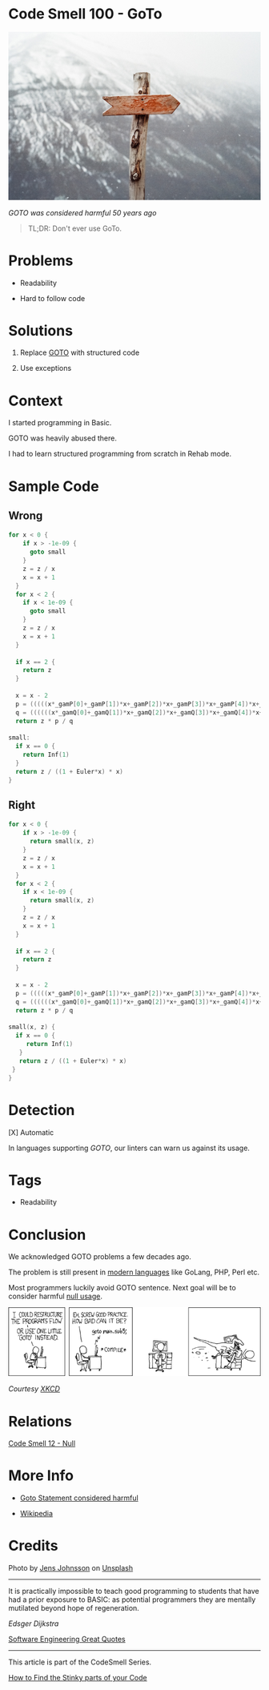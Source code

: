 # Code Smell 100 - GoTo

![Code Smell 100 - GoTo](Code%20Smell%20100%20-%20GoTo.jpg)

*GOTO was considered harmful 50 years ago*

> TL;DR: Don't ever use GoTo.

# Problems

- Readability

- Hard to follow code

# Solutions

1. Replace [GOTO](https://en.wikipedia.org/wiki/Goto) with structured code

2. Use exceptions

# Context

I started programming in Basic. 

GOTO was heavily abused there. 

I had to learn structured programming from scratch in Rehab mode.

# Sample Code

## Wrong

[Gist Url]: # (https://gist.github.com/mcsee/5d76fda8dfbe6f351e709baa00e0e61c)
```go
for x < 0 {
    if x > -1e-09 {
      goto small
    }
    z = z / x
    x = x + 1
  }
  for x < 2 {
    if x < 1e-09 {
      goto small
    }
    z = z / x
    x = x + 1
  }

  if x == 2 {
    return z
  }

  x = x - 2
  p = (((((x*_gamP[0]+_gamP[1])*x+_gamP[2])*x+_gamP[3])*x+_gamP[4])*x+_gamP[5])*x + _gamP[6]
  q = ((((((x*_gamQ[0]+_gamQ[1])*x+_gamQ[2])*x+_gamQ[3])*x+_gamQ[4])*x+_gamQ[5])*x+_gamQ[6])*x + _gamQ[7]
  return z * p / q

small:
  if x == 0 {
    return Inf(1)
  }
  return z / ((1 + Euler*x) * x)
}
```

## Right

[Gist Url]: # (https://gist.github.com/mcsee/da74b8e901f234b6bc400c9a6e0b7725)
```go
for x < 0 {
    if x > -1e-09 {
      return small(x, z)
    }
    z = z / x
    x = x + 1
  }
  for x < 2 {
    if x < 1e-09 {
      return small(x, z)
    }
    z = z / x
    x = x + 1
  }

  if x == 2 {
    return z
  }

  x = x - 2
  p = (((((x*_gamP[0]+_gamP[1])*x+_gamP[2])*x+_gamP[3])*x+_gamP[4])*x+_gamP[5])*x + _gamP[6]
  q = ((((((x*_gamQ[0]+_gamQ[1])*x+_gamQ[2])*x+_gamQ[3])*x+_gamQ[4])*x+_gamQ[5])*x+_gamQ[6])*x + _gamQ[7]
  return z * p / q

small(x, z) {
  if x == 0 {
     return Inf(1)
   }
   return z / ((1 + Euler*x) * x)
 }
}
```

# Detection

[X] Automatic 

In languages supporting *GOTO*, our linters can warn us against its usage.

# Tags

- Readability

# Conclusion

We acknowledged GOTO problems a few decades ago.

The problem is still present in [modern languages](https://en.wikipedia.org/wiki/Goto) like GoLang, PHP, Perl etc.

Most programmers luckily avoid GOTO sentence. Next goal will be to consider harmful [null usage](https://github.com/mcsee/Software-Design-Articles/tree/main/Articles/Theory/Null%20-%20The%20Billion%20Dollar%20Mistake/readme.md).

![goto xkcd](goto%20xkcd.png)

*Courtesy [XKCD](https://xkcd.com/292/)*

# Relations

[Code Smell 12 - Null](https://github.com/mcsee/Software-Design-Articles/tree/main/Articles/Code%20Smells/Code%20Smell%20%2012%20-%20Null/readme.md)

# More Info

- [Goto Statement considered harmful](https://homepages.cwi.nl/~storm/teaching/reader/Dijkstra68.pdf)

- [Wikipedia](https://en.wikipedia.org/wiki/Goto)

# Credits

Photo by [Jens Johnsson](https://unsplash.com/@jens_johnsson) on [Unsplash](https://unsplash.com/s/photos/sign)  

* * *

It is practically impossible to teach good programming to students that have had a prior exposure to BASIC: as potential programmers they are mentally mutilated beyond hope of regeneration.

_Edsger Dijkstra_
 
[Software Engineering Great Quotes](https://github.com/mcsee/Software-Design-Articles/tree/main/Articles/Quotes/Software%20Engineering%20Great%20Quotes/readme.md)

* * *

This article is part of the CodeSmell Series.

[How to Find the Stinky parts of your Code](https://github.com/mcsee/Software-Design-Articles/tree/main/Articles/Code%20Smells/How%20to%20Find%20the%20Stinky%20parts%20of%20your%20Code/readme.md)